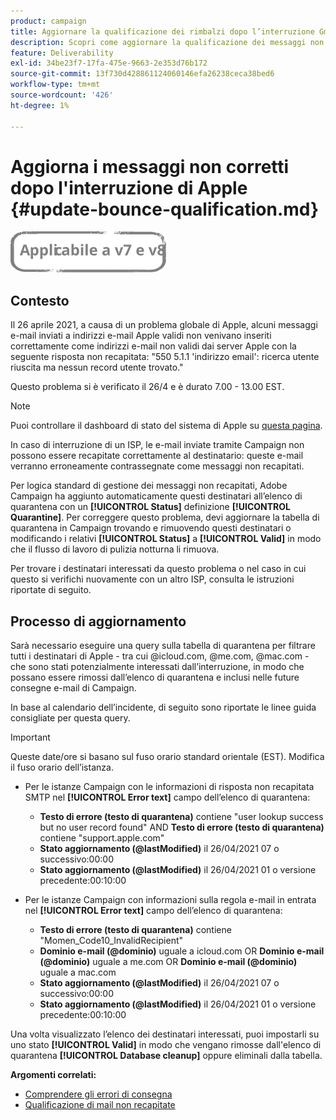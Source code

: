 ```yaml
---
product: campaign
title: Aggiornare la qualificazione dei rimbalzi dopo l’interruzione Gmail
description: Scopri come aggiornare la qualificazione dei messaggi non recapitati dopo un’interruzione dell’ISP
feature: Deliverability
exl-id: 34be23f7-17fa-475e-9663-2e353d76b172
source-git-commit: 13f730d428861124060146efa26238ceca38bed6
workflow-type: tm+mt
source-wordcount: '426'
ht-degree: 1%

---
```


# Aggiorna i messaggi non corretti dopo l&#39;interruzione di Apple {#update-bounce-qualification.md}

![](../../assets/common.svg)

## Contesto

Il 26 aprile 2021, a causa di un problema globale di Apple, alcuni messaggi e-mail inviati a indirizzi e-mail Apple validi non venivano inseriti correttamente come indirizzi e-mail non validi dai server Apple con la seguente risposta non recapitata: &quot;550 5.1.1 &#39;indirizzo email&#39;: ricerca utente riuscita ma nessun record utente trovato.&quot;

Questo problema si è verificato il 26/4 e è durato 7.00 - 13.00 EST.

>[!NOTE]
>
>Puoi controllare il dashboard di stato del sistema di Apple su [questa pagina](https://www.apple.com/support/systemstatus/).

In caso di interruzione di un ISP, le e-mail inviate tramite Campaign non possono essere recapitate correttamente al destinatario: queste e-mail verranno erroneamente contrassegnate come messaggi non recapitati.

Per logica standard di gestione dei messaggi non recapitati, Adobe Campaign ha aggiunto automaticamente questi destinatari all’elenco di quarantena con un **[!UICONTROL Status]** definizione **[!UICONTROL Quarantine]**. Per correggere questo problema, devi aggiornare la tabella di quarantena in Campaign trovando e rimuovendo questi destinatari o modificando i relativi **[!UICONTROL Status]** a **[!UICONTROL Valid]** in modo che il flusso di lavoro di pulizia notturna li rimuova.

Per trovare i destinatari interessati da questo problema o nel caso in cui questo si verifichi nuovamente con un altro ISP, consulta le istruzioni riportate di seguito.

## Processo di aggiornamento

Sarà necessario eseguire una query sulla tabella di quarantena per filtrare tutti i destinatari di Apple - tra cui @icloud.com, @me.com, @mac.com - che sono stati potenzialmente interessati dall’interruzione, in modo che possano essere rimossi dall’elenco di quarantena e inclusi nelle future consegne e-mail di Campaign.

In base al calendario dell’incidente, di seguito sono riportate le linee guida consigliate per questa query.

>[!IMPORTANT]
>
>Queste date/ore si basano sul fuso orario standard orientale (EST). Modifica il fuso orario dell’istanza.

* Per le istanze Campaign con le informazioni di risposta non recapitata SMTP nel **[!UICONTROL Error text]** campo dell’elenco di quarantena:

   * **Testo di errore (testo di quarantena)** contiene &quot;user lookup success but no user record found&quot; AND **Testo di errore (testo di quarantena)** contiene &quot;support.apple.com&quot;
   * **Stato aggiornamento (@lastModified)** il 26/04/2021 07 o successivo:00:00
   * **Stato aggiornamento (@lastModified)** il 26/04/2021 01 o versione precedente:00:10:00

* Per le istanze Campaign con informazioni sulla regola e-mail in entrata nel **[!UICONTROL Error text]** campo dell’elenco di quarantena:

   * **Testo di errore (testo di quarantena)** contiene &quot;Momen_Code10_InvalidRecipient&quot;
   * **Dominio e-mail (@dominio)** uguale a icloud.com OR **Dominio e-mail (@dominio)** uguale a me.com OR **Dominio e-mail (@dominio)** uguale a mac.com
   * **Stato aggiornamento (@lastModified)** il 26/04/2021 07 o successivo:00:00
   * **Stato aggiornamento (@lastModified)** il 26/04/2021 01 o versione precedente:00:10:00

Una volta visualizzato l’elenco dei destinatari interessati, puoi impostarli su uno stato **[!UICONTROL Valid]** in modo che vengano rimosse dall&#39;elenco di quarantena **[!UICONTROL Database cleanup]** oppure eliminali dalla tabella.

**Argomenti correlati:**
* [Comprendere gli errori di consegna](understanding-delivery-failures.md)
* [Qualificazione di mail non recapitate](understanding-delivery-failures.md#bounce-mail-qualification)
